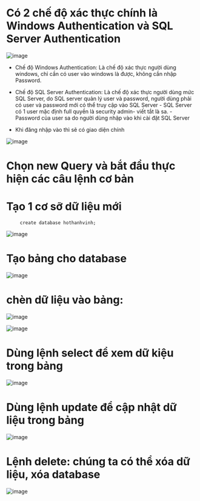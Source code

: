 # Có 2 chế độ xác thực chính là Windows Authentication và SQL Server Authentication

![image](https://user-images.githubusercontent.com/95491130/184792051-919dd769-91eb-4b01-b02c-44c7e6291e26.png)

- Chế độ Windows Authentication: Là chế độ xác thực người dùng windows, chỉ cần có user vào windows là được, không cần nhập Password.

- Chế độ SQL Server Authentication: Là chế độ xác thực người dùng mức SQL Server, do SQL server quản lý user và password, người dùng phải có user và password mới có thể truy cập vào SQL Server - SQL Server có 1 user mặc định full quyền là security admin- viết tắt là sa. - Password của user sa do người dùng nhập vào khi cài đặt SQL Server

- Khi đăng nhập vào thì sẽ có giao diện chính

![image](https://user-images.githubusercontent.com/95491130/184790780-cad7c658-e744-4e6f-958d-e508a835154e.png)

# Chọn new Query và bắt đầu thực hiện các câu lệnh cơ bản

 # Tạo 1 cơ sỡ dữ liệu mới

         create database hothanhvinh;
 
 ![image](https://user-images.githubusercontent.com/95491130/184790996-ede5e967-5ce9-4512-9647-52c3be0c665e.png)

# Tạo bảng cho database

![image](https://user-images.githubusercontent.com/95491130/184791328-8f6f8530-e579-41b3-b67a-eb80df765b73.png)

# chèn dữ liệu vào bảng:

![image](https://user-images.githubusercontent.com/95491130/184792008-ecb4b2e5-e570-4f45-949b-164c0c0a56ec.png)

![image](https://user-images.githubusercontent.com/95491130/184791897-5c6def93-ef82-4b2f-b8b0-8bcfb9f9ef04.png)

#  Dùng lệnh select để xem dữ kiệu trong bảng

![image](https://user-images.githubusercontent.com/95491130/184792245-11db95e9-54b2-4352-9756-350a36193e94.png)

# Dùng lệnh update để cập nhật dữ liệu trong bảng

![image](https://user-images.githubusercontent.com/95491130/184792400-6ded1e5d-2ab4-4318-9224-3b4220f93a75.png)

# Lệnh delete: chúng ta có thể xóa dữ liệu, xóa database

![image](https://user-images.githubusercontent.com/95491130/184792549-9347dde4-5c41-449b-9527-e1d46262ccf2.png)
